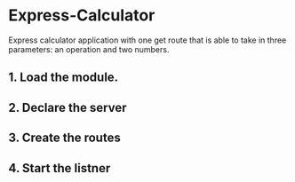 # Express-Calculator
Express calculator application with one get route that is able to take in three parameters: an operation and two numbers.
## 1. Load the module.
## 2. Declare the server
## 3. Create the routes
## 4. Start the listner
